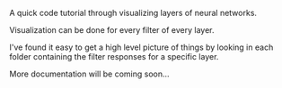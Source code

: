 A quick code tutorial through visualizing layers of neural networks.

Visualization can be done for every filter of every layer.

I've found it easy to get a high level picture of things by looking
in each folder containing the filter responses for a specific layer.

More documentation will be coming soon...
